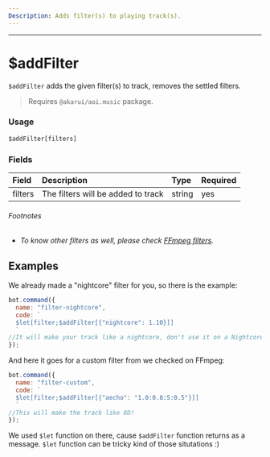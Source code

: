 ```yaml
---
Description: Adds filter(s) to playing track(s).
---
```

<hr>

# $addFilter

`$addFilter` adds the given filter(s) to track, removes the settled filters.

> Requires `@akarui/aoi.music` package.

### Usage 
```js
$addFilter[filters]
```
### Fields
| Field | Description | Type | Required |
| :--- | :--- | :--- | :--- |
| filters | The filters will be added to track | string | yes |

###### Footnotes
* *To know other filters as well, please check [FFmpeg filters](https://ffmpeg.org/ffmpeg-filters.html).*

## Examples
We already made a "nightcore" filter for you, so there is the example:
```js
bot.command({
  name: "filter-nightcore",
  code: `
  $let[filter;$addFilter[{"nightcore": 1.10}]]
  `
//It will make your track like a nightcore, don't use it on a Nightcore Mix :)
});
```
And here it goes for a custom filter from we checked on FFmpeg:
```js
bot.command({
  name: "filter-custom",
  code: `
  $let[filter;$addFilter[{"aecho": "1.0:0.8:5:0.5"}]]
  `
//This will make the track like 8D!
});
```
We used `$let` function on there, cause `$addFilter` function returns as a message. `$let` function can be tricky kind of those situtations :)

